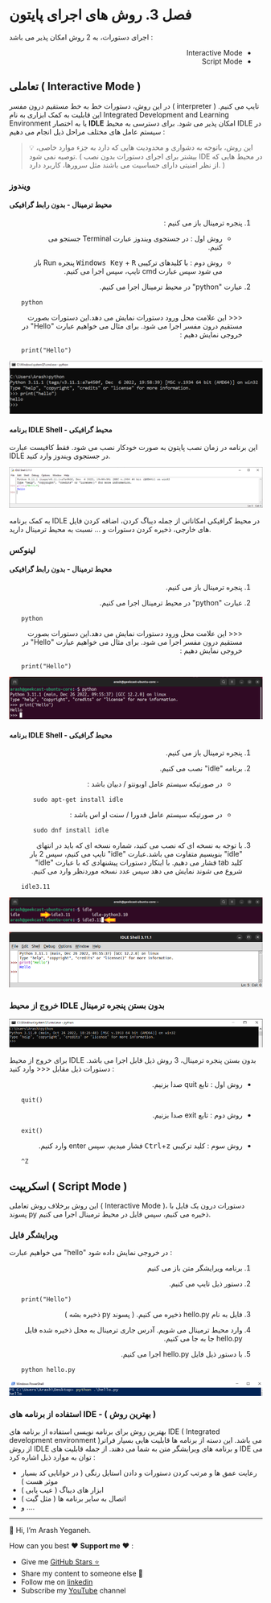 # فصل 3. روش های اجرای پایتون

اجرای دستورات، به 2 روش امکان پذیر می باشد :

<ul dir="rtl">
	<li>
	Interactive Mode
	</li>
	<li>
	Script Mode
	</li>
</ul>

## تعاملی ( Interactive Mode )

در این روش، دستورات خط به خط مستقیم درون مفسر ( interpreter ) تایپ می کنیم. این قابلیت به کمک ابزاری به نام Integrated Development and  Learning Environment یا به اختصار **IDLE** امکان پذیر می شود. برای دسترسی به محیط IDLE در سیستم عامل های مختلف مراحل ذیل انجام می دهیم :

> 💡 این روش، باتوجه به دشواری و محدودیت هایی که دارد به جزء موارد خاصی، توصیه نمی شود. ( بیشتر برای اجرای دستورات بدون نصب IDE در محیط هایی که از نظر امنیتی دارای حساسیت می باشند مثل سرورها، کاربرد دارد. )

### ویندوز

#### محیط ترمینال - بدون رابط گرافیکی

<ol dir="rtl">
<li>
	<p>
	پنجره ترمینال باز می کنیم :
	</p>
	<ul dir="rtl">
		<li>
			<p>
				روش اول : در جستجوی ویندوز عبارت Terminal جستجو می کنیم.
			</p>
		</li>
		<li>
			<p>
				روش دوم : با کلیدهای ترکیبی <kbd>Windows Key</kbd> + <kbd>R</kbd> پنجره Run باز می شود سپس عبارت cmd تایپ، سپس اجرا می کنیم.
			</p>
		</li>
	</ul>
</li>
<li>
	<p>
		عبارت "python" در محیط ترمینال اجرا می کنیم.
	</p>
	<div dir="ltr" align="left">
		<pre><code>python</code></pre>
	</div>
	<p>
		<<< این علامت محل ورود دستورات نمایش می دهد.این دستورات بصورت مستقیم درون مفسر اجرا می شود. برای مثال می خواهیم عبارت "Hello" در خروجی نمایش دهیم :
	</p>
	<div dir="ltr" align="left">
		<pre><code>print("Hello")</code></pre>
	</div>
</li>
</ol> 

![win_terminal_hello](img/win_terminal_hello.PNG)

#### برنامه IDLE Shell - محیط گرافیکی

این برنامه در زمان نصب پایتون به صورت خودکار نصب می شود. فقط کافیست عبارت IDLE در جستجوی ویندوز وارد کنید.

![windows-idle-gui](img/win_idle_gui.PNG)

به کمک برنامه IDLE در محیط گرافیکی امکاناتی از جمله دیباگ کردن، اضافه کردن فایل های خارجی، ذخیره کردن دستورات و ... نسبت به محیط ترمینال دارید.

### لینوکس

#### محیط ترمینال - بدون رابط گرافیکی

<ol dir="rtl">
<li>
	<p>
	پنجره ترمینال باز می کنیم.
	</p>
</li>
<li>
	<p>
	عبارت "python" در محیط ترمینال اجرا می کنیم.
	</p>
	<div dir="ltr" align="left">
		<pre><code>python</code></pre>
	</div>
	<p>
	<<< این علامت محل ورود دستورات نمایش می دهد.این دستورات بصورت مستقیم درون مفسر اجرا می شود. برای مثال می خواهیم عبارت "Hello" در خروجی نمایش دهیم :
	</p>
	<div dir="ltr" align="left">
		<pre><code>print("Hello")</code></pre>
	</div>
</li>
</ol>


![ubuntu_python_hello](img/ubuntu_python_hello.PNG)

#### برنامه IDLE Shell - محیط گرافیکی

<ol dir="rtl">
	<li>
		<p>
		پنجره ترمینال باز می کنیم.
		</p>
	</li>
	<li>
		<p>
		برنامه "idle" نصب می کنیم.
		</p>
		<ul dir="rtl">
			<li>
				<p>
					در صورتیکه سیستم عامل اوبونتو / دبیان باشد :
				</p>
				<div dir="ltr" align="left">
					<pre><code>sudo apt-get install idle</code></pre>
				</div>
			</li>
			<li>
				<p>
					در صورتیکه سیستم عامل فدورا / سنت او اس باشد :
				</p>
				<div dir="ltr" align="left">
					<pre><code>sudo dnf install idle</code></pre>
				</div>
			</li>
		</ul>
	</li>
	<li>
		<p>
            با توجه به نسخه ای که نصب می کنید، شماره نسخه ای که باید در انتهای "idle" بنویسیم متفاوت می باشد.عبارت "idle" تایپ می کنیم، سپس 2 بار کلید tab فشار می دهیم. با اینکار دستورات پیشنهادی که با عبارت "idle" شروع می شوند نمایش می دهد سپس عدد نسخه موردنظر وارد می کنیم.
        </p>
		<div dir="ltr" align="left">
			<pre><code>idle3.11</code></pre>
		</div>
	</li>
</ol>


![ubuntu_idle_terminal](img/ubuntu_idle_terminal.PNG)

![ubuntu_idle_window](img/ubuntu_idle_window.PNG)

### خروج از محیط IDLE بدون بستن پنجره ترمینال

![windows-idle-terminal](img/win_idle_terminal.PNG)

برای خروج از محیط IDLE بدون بستن پنجره ترمینال، 3 روش ذیل قابل اجرا می باشد. دستورات ذیل مقابل <<< وارد کنید : 

<ul dir="rtl">
	<li>
		<p>
		روش اول : تابع quit صدا بزنیم.
		</p>
		<div dir="ltr" align="left">
			<pre><code>quit()</code></pre>
		</div>
	</li>
	<li>
		<p>
		روش دوم : تابع exit صدا بزنیم.
		</p>
		<div dir="ltr" align="left">
			<pre><code>exit()</code></pre>
		</div>
	</li>
	<li>
		<p>
		روش سوم : کلید ترکیبی <kbd>Ctrl</kbd>+<kbd>z</kbd> فشار میدیم، سپس enter وارد کنیم.
		</p>
		<div dir="ltr" align="left">
			<pre><code>^Z</code></pre>
		</div>
	</li>
</ul>


## اسکریپت ( Script Mode )

این روش برخلاف روش تعاملی ( Interactive Mode )، دستورات درون یک فایل با پسوند py ذخیره می کنیم، سپس فایل در محیط ترمینال اجرا می کنیم.

### ویرایشگر فایل

می خواهیم عبارت "hello" در خروجی نمایش داده شود :

<ol dir="rtl">
	<li>
		<p>
		برنامه ویرایشگر متن باز می کنیم
		</p>
	</li>
	<li>
		<p>
		دستور ذیل تایپ می کنیم.
		</p>
		<div dir="ltr" align="left">
			<pre><code>print("Hello")</code></pre>
		</div>
	</li>
	<li>
		<p>
		فایل به نام hello.py ذخیره می کنیم. ( پسوند py ذخیره بشه )
		</p>
	</li>
	<li>
		<p>
		وارد محیط ترمینال می شویم. آدرس جاری ترمینال به محل ذخیره شده فایل hello.py جا به جا می کنیم.
		</p>
	</li>
	<li>
		<p>
		با دستور ذیل فایل hello.py اجرا می کنیم.
		</p>
		<div dir="ltr" align="left">
			<pre><code>python hello.py</code></pre>
		</div>
	</li>
</ol>

![windows-hello.py](img/win_python_hello.PNG)

### استفاده از برنامه های IDE - ( بهترین روش )

بهترین روش برای برنامه نویسی استفاده از برنامه های  IDE ( Integrated development environment )می باشد. این دسته از برنامه ها قابلیت هایی بسیار فراتر از روش IDLE و برنامه های ویرایشگر متن به شما می دهند. از جمله قابلیت های IDE می توان به موارد ذیل اشاره کرد : 

* رعایت عمق ها و مرتب کردن دستورات و دادن استایل رنگی ( در خوانایی کد بسیار موثر هست )
* ابزار های دیباگ ( عیب یابی )
* اتصال به سایر برنامه ها ( مثل گیت )
* و ....



------

👋 Hi, I’m Arash Yeganeh.

How can you best ❤️ **Support me** ❤️  :

- Give me  [GitHub Stars ⭐](https://github.com/arashyeganeh) 
- Share my content to someone else 👀
- Follow me on [linkedin](https://www.linkedin.com/in/arash-yeganeh)
- Subscribe my [YouTube](https://www.youtube.com/channel/UCUuojnAmPiklBpAeBmHE4Aw) channel
